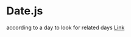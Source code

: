 # Date.js
according to a day to look for related days
[Link]( https://lemondreamtobe.github.io/Date.js/.)
